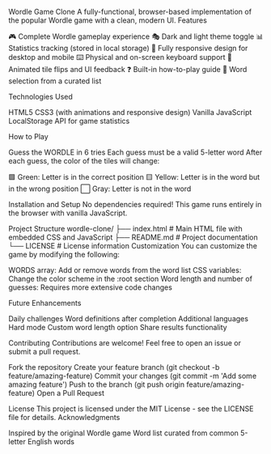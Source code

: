 Wordle Game Clone
A fully-functional, browser-based implementation of the popular Wordle game with a clean, modern UI.
Features

🎮 Complete Wordle gameplay experience
🎭 Dark and light theme toggle
📊 Statistics tracking (stored in local storage)
📱 Fully responsive design for desktop and mobile
⌨️ Physical and on-screen keyboard support
🔄 Animated tile flips and UI feedback
❓ Built-in how-to-play guide
🎲 Word selection from a curated list

Technologies Used

HTML5
CSS3 (with animations and responsive design)
Vanilla JavaScript
LocalStorage API for game statistics

How to Play

Guess the WORDLE in 6 tries
Each guess must be a valid 5-letter word
After each guess, the color of the tiles will change:

🟩 Green: Letter is in the correct position
🟨 Yellow: Letter is in the word but in the wrong position
⬜ Gray: Letter is not in the word



Installation and Setup
No dependencies required! This game runs entirely in the browser with vanilla JavaScript.

Project Structure
wordle-clone/
├── index.html      # Main HTML file with embedded CSS and JavaScript
├── README.md       # Project documentation
└── LICENSE         # License information
Customization
You can customize the game by modifying the following:

WORDS array: Add or remove words from the word list
CSS variables: Change the color scheme in the :root section
Word length and number of guesses: Requires more extensive code changes

Future Enhancements

 Daily challenges
 Word definitions after completion
 Additional languages
 Hard mode
 Custom word length option
 Share results functionality

Contributing
Contributions are welcome! Feel free to open an issue or submit a pull request.

Fork the repository
Create your feature branch (git checkout -b feature/amazing-feature)
Commit your changes (git commit -m 'Add some amazing feature')
Push to the branch (git push origin feature/amazing-feature)
Open a Pull Request

License
This project is licensed under the MIT License - see the LICENSE file for details.
Acknowledgments

Inspired by the original Wordle game
Word list curated from common 5-letter English words
